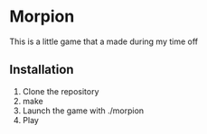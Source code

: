 # Morpion

This is a little game that a made during my time off

## Installation

1. Clone the repository
2. make
3. Launch the game with ./morpion
4. Play
